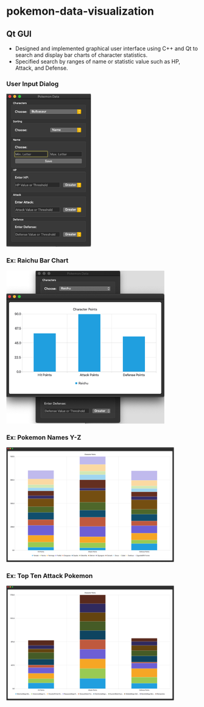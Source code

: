 # pokemon-data-visualization
## Qt GUI

* Designed and implemented graphical user interface using C++ and Qt to search and display bar charts of character statistics. 
* Specified search by ranges of name or statistic value such as HP, Attack, and Defense. 

### User Input Dialog 
<img src="Qt-Snapshots/User-Input.png" height=400/>

### Ex: Raichu Bar Chart
<img src="Qt-Snapshots/Individual-Character.png" height=400/>

### Ex: Pokemon Names Y-Z
<img src="Qt-Snapshots/Character-Names-Y-Z.png" height=300/> 

### Ex: Top Ten Attack Pokemon
<img src="Qt-Snapshots/Top-10-Attack-Characters.png" height=300/>

